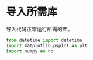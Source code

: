 # 导入所需库

导入代码正常运行所需的库。

```python
from datetime import datetime
import matplotlib.pyplot as plt
import numpy as np
```
